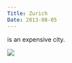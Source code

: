 ```yaml
---
Title: Zurich
Date: 2013-08-05 
---
```


is an expensive city.

![](http://davtyan.org/blog-images/h.jpg)
